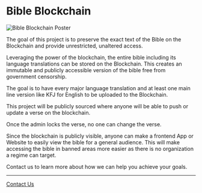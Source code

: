 # Bible Blockchain
![Bible Blockchain Poster](/assets/projects/images/bible-blockchain.webp)

The goal of this project is to preserve the exact text of the Bible on the Blockchain and provide unrestricted, unaltered access.

Leveraging the power of the blockchain, the entire bible including its language translations can be stored on the Blockchain. This creates an immutable and publicly accessible version of the bible free from government censorship.

The goal is to have every major language translation and at least one main line version like KFJ for English to be uploaded to the Blockchain.

This project will be publicly sourced where anyone will be able to push or update a verse on the blockchain.

Once the admin locks the verse, no one can change the verse.

Since the blockchain is publicly visible, anyone can make a frontend App or Website to easily view the bible for a general audience. This will make accessing the bible in banned areas more easier as there is no organization a regime can target.


Contact us to learn more about how we can help you achieve your goals.

---

[Contact Us](/contact)